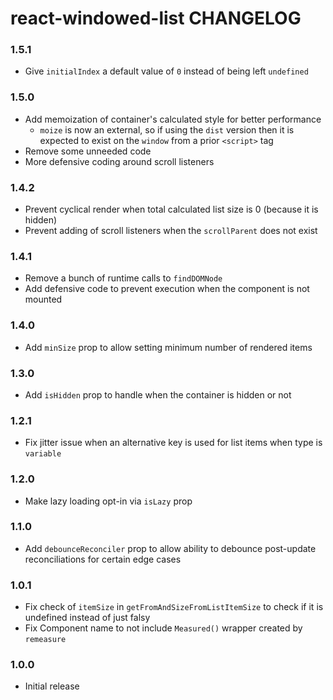 # react-windowed-list CHANGELOG

### 1.5.1
* Give `initialIndex` a default value of `0` instead of being left `undefined`

### 1.5.0
* Add memoization of container's calculated style for better performance
  * `moize` is now an external, so if using the `dist` version then it is expected to exist on the `window` from a prior `<script>` tag
* Remove some unneeded code
* More defensive coding around scroll listeners

### 1.4.2
* Prevent cyclical render when total calculated list size is 0 (because it is hidden)
* Prevent adding of scroll listeners when the `scrollParent` does not exist

### 1.4.1
* Remove a bunch of runtime calls to `findDOMNode`
* Add defensive code to prevent execution when the component is not mounted

### 1.4.0
* Add `minSize` prop to allow setting minimum number of rendered items

### 1.3.0
* Add `isHidden` prop to handle when the container is hidden or not

### 1.2.1
* Fix jitter issue when an alternative key is used for list items when type is `variable`

### 1.2.0
* Make lazy loading opt-in via `isLazy` prop

### 1.1.0
* Add `debounceReconciler` prop to allow ability to debounce post-update reconciliations for certain edge cases

### 1.0.1
* Fix check of `itemSize` in `getFromAndSizeFromListItemSize` to check if it is undefined instead of just falsy
* Fix Component name to not include `Measured()` wrapper created by `remeasure`

### 1.0.0
* Initial release
